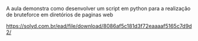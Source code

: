 A aula demonstra como desenvolver um script em python para a realização de bruteforce em diretórios de paginas web

https://solyd.com.br/ead/file/download/8086af5c181d3f72eaaaaf5165c7d9d2/
